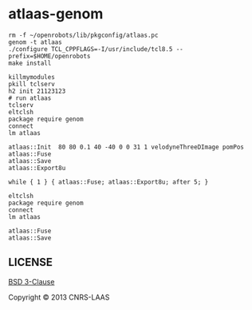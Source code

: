 atlaas-genom
============

```
rm -f ~/openrobots/lib/pkgconfig/atlaas.pc
genom -t atlaas
./configure TCL_CPPFLAGS=-I/usr/include/tcl8.5 --prefix=$HOME/openrobots
make install

killmymodules
pkill tclserv
h2 init 21123123
# run atlaas
tclserv
eltclsh
package require genom
connect
lm atlaas

atlaas::Init  80 80 0.1 40 -40 0 0 31 1 velodyneThreeDImage pomPos
atlaas::Fuse
atlaas::Save
atlaas::Export8u

while { 1 } { atlaas::Fuse; atlaas::Export8u; after 5; }

eltclsh
package require genom
connect
lm atlaas

atlaas::Fuse
atlaas::Save

```


LICENSE
-------

[BSD 3-Clause](http://opensource.org/licenses/BSD-3-Clause)

Copyright © 2013 CNRS-LAAS
